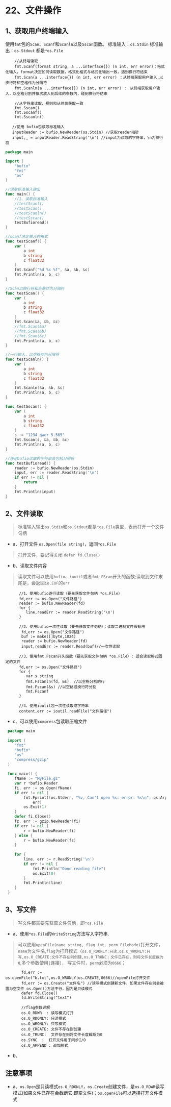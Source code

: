 # 22、文件操作

## 1、获取用户终端输入
使用`fmt`包的`Scan`、`Scanf`和`Scanln`以及`Sscan`函数。
标准输入：`os.Stdin` 
标准输出：`os.Stdout` 都是`*os.File`

        //从终端读取
        fmt.Scanf(format string, a ...interface{}) (n int, err error)：格式化输入，format决定如何读取数据，格式化格式与格式化输出一致，遇到换行符结束
        fmt.Scan(a ...interface{}) (n int, err error) ：从终端获取用户输入,以换行符和空格作为分隔符
        fmt.Scanln(a ...interface{}) (n int, err error) ： 从终端获取用户输入，以空格分割并依次放入到后续的参数内，碰到换行符结束
        
        //从字符串读取，规则和从终端获取一致
        fmt.Sscan()
        fmt.Sscanf()
        fmt.Sscanln()

       //使用 bufio包读取标准输入
       inputReader := bufio.NewReader(os.Stdin) //获取reader指针
       input,_ = inputReader.ReadString('\n') //input为读取的字符串，\n为换行符
       
       
```go
package main

import (
	"bufio"
	"fmt"
	"os"
)

//读取标准输入输出
func main() {
	//1、读取标准输入
	//testScanf()
	//testScan()
	//testScanln()
	//testSscan()
	testBufioread()
}

//scanf决定输入的格式
func testScanf() {
	var (
		a int
		b string
		c float32
	)
	fmt.Scanf("%d %s %f", &a, &b, &c)
	fmt.Println(a, b, c)
}

//Scan以换行符和空格作为分隔符
func testScan() {
	var (
		a int
		b string
		c float32
	)
	fmt.Scan(&a, &b, &c)
	//fmt.Scan(&a)
	//fmt.Scan(&b)
	//fmt.Scan(&c)
	fmt.Println(a, b, c)
}

//一行输入，以空格作为分隔符
func testScanln() {
	var (
		a int
		b string
		c float32
	)
	fmt.Scanln(&a, &b, &c)
	fmt.Println(a, b, c)
}

func testSscan() {
	var (
		a int
		b string
		c float32
	)
	s := "1234 qwer 5.565"
	fmt.Sscan(s, &a, &b, &c)
	fmt.Println(a, b, c)
}

//使用bufio读取的字符串会包括分隔符
func testBufioread() {
	reader := bufio.NewReader(os.Stdin)
	input, err := reader.ReadString('\n')
	if err != nil {
		return
	}
	fmt.Println(input)
}
```        

## 2、文件读取
>标准输入输出`os.Stdin`和`os.Stdout`都是`*os.File`类型，表示打开一个文件句柄

- a、打开文件 `os.Open(file string)`，返回`*os.File`
> 打开文件，要记得关闭 `defer fd.Close()`


- b、读取文件内容
> 读取文件可以使用`bufio`、`ioutil`或者`fmt.FScan`开头的函数;读取到文件末尾是，会返回`io.EOF`的`err`

        
          //1、使用bufio逐行读取（要先获取文件句柄 *os.File）
          fd,err := os.Open("文件路径")
          reader := bufio.NewReader(fd)
          for {
             line,readErr := reader.ReadString('\n')
          }
          
          //2、使用bufio一次性读取（要先获取文件句柄）：读取二进制文件很有用
           fd,err := os.Open("文件路径")
           buf := make([]byte,1024)
           reader := bufio.NewReader(fd)
           input,readErr := reader.Read(buf)//一次性读取 
          
          //3、使用fmt.Fscan开头函数（要先获取文件句柄 *os.File）: 适合读取格式固定的文件
          fd,err := os.Open("文件路径")
          for {
             var s string
             fmt.Fscanln(fd, &s)  //以空格分割的行
             fmt.Fscan(&s) //以空格或换行符分割
             fmt.Fscanf
          }
           
          //4、使用ioutil包一次性读取成字符串
          content,err := ioutil.readFile("文件路径")
 
 - c、可以使用`compress`包读取压缩文件
```go
 package main
 
 import (
 	"fmt"
 	"bufio"
 	"os"
 	"compress/gzip"
 )
 
 func main() {
 	fName := "MyFile.gz"
 	var r *bufio.Reader
 	fi, err := os.Open(fName)
 	if err != nil {
 		fmt.Fprintf(os.Stderr, "%v, Can't open %s: error: %s\n", os.Args[0], fName,
 			err)
 		os.Exit(1)
 	}
 	defer fi.Close()
 	fz, err := gzip.NewReader(fi)
 	if err != nil {
 		r = bufio.NewReader(fi)
 	} else {
 		r = bufio.NewReader(fz)
 	}
 
 	for {
 		line, err := r.ReadString('\n')
 		if err != nil {
 			fmt.Println("Done reading file")
 			os.Exit(0)
 		}
 		fmt.Println(line)
 	}
 } 
``` 


 ## 3、写文件
> 写文件都需要先获取文件句柄，即`*os.File`
- a、使用`*os.File`的`WriteString`方法写入字符串. <br>
> 可以使用`openFile(name string, flag int, perm FileMode)`打开文件，
`name`为文件名,`flag`为打开模式（`os.O_RDONLY:只读,os.O_WRONLY:只写,os.O_CREATE:文件不存在则创建,os.O_TRUNC：文件已存在，则将文件长度截为0`,多个参数使用`|`连接），
写文件时，`perm`必须为`0666`；
        
           fd,err := os.openFile("b.txt",os.O_WRONLY|os.CREATE,0666)//openFile打开文件
           fd,err := os.Create("文件名") //读写模式创建新文件，如果文件存在则会被置为空文件 os.Open()方法不行，因为是只读模式   
           defer fd.Close()        
           fd.WriteString("text")   
           
           //flag参数详解
           os.O_RDWR  : 读写模式打开
           os.O_RDONLY: 只读模式  
           os.O_WRONLY: 只写模式  
           os.O_CREATE: 文件不存在则创建  
           os.O_TRUNC:  文件存在则将文件长度截断为0 
           os.SYNC  :  打开文件用于同步I/O
           os.O_APPEND : 追加模式
           
- b、


## 注意事项
- a、`os.Open`是只读模式`os.O_RDONLY`，`os.Create`创建文件，是`os.O_RDWR`读写模式(如果文件已存在会截断它,即空文件)；`os.openFile`可以选择打开文件模式

                                      